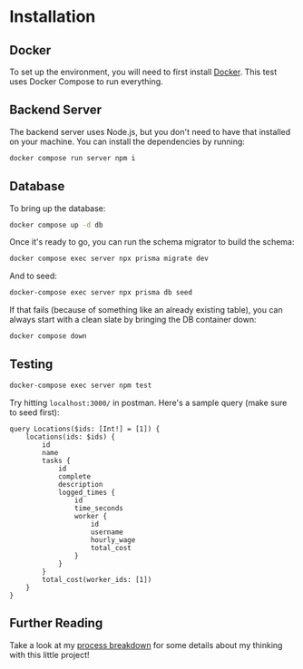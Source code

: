 # Installation

## Docker

To set up the environment, you will need to first install [Docker](https://docs.docker.com/engine/install/).
This test uses Docker Compose to run everything.

## Backend Server

The backend server uses Node.js, but you don't need to have that installed on your machine. You can install
the dependencies by running:

```bash
docker compose run server npm i
```

## Database

To bring up the database:

```bash
docker compose up -d db
```

Once it's ready to go, you can run the schema migrator to build the schema:

```bash
docker compose exec server npx prisma migrate dev
```

And to seed:

```bash
docker-compose exec server npx prisma db seed
```

If that fails (because of something like an already existing table), you can always start with a clean slate
by bringing the DB container down:

```bash
docker compose down
```

## Testing
```bash
docker-compose exec server npm test
```

Try hitting `localhost:3000/` in postman. Here's a sample query (make sure to seed first):
```
query Locations($ids: [Int!] = [1]) {
    locations(ids: $ids) {
        id
        name
        tasks {
            id
            complete
            description
            logged_times {
                id
                time_seconds
                worker {
                    id
                    username
                    hourly_wage
                    total_cost
                }
            }
        }
        total_cost(worker_ids: [1])
    }
}
```

## Further Reading
Take a look at my [process breakdown](./THOUGHT%20PROCESS.md) for some details about my thinking with this little project!